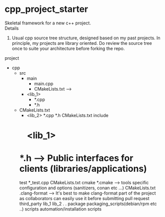 # cpp_project_starter  
Skeletal framework for a new c++ project.  
Details  
1. Usual cpp source tree structure, designed based on my past projects. In principle, my projects are library oriented.
  Do review the source tree once to suite your architecture before forking the repo.  
  
  project  
  - cpp  
    - src  
      - main    
        - main.cpp  
        - CMakeLists.txt   -->  
      - <lib_1>  
        - *.cpp  
        - *.h
	- CMakeLists.txt
      - <lib_2>
	  *.cpp
	  *.h
	  CMakeLists.txt
      include
        # <lib_1>
	  # *.h  --> Public interfaces for clients (libraries/applications)
      test
         *_test.cpp
	 CMakeLists.txt
      cmake
        *.cmake --> tools specific configuration and options (sanitizers, conan etc ...)
      CMakeLists.txt
      .clang-format  --> It's best to make clang-format part of the project as collaborators can easily use it before submitting pull request
    third_party
      lib_1
      lib_2
       .
       .
    package
      packaging_scripts(debian/rpm etc ..)
    scripts
      automation/installation scripts

